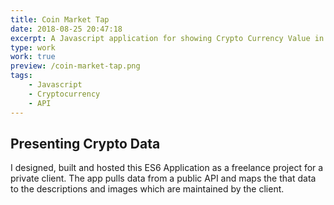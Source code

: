 ```yaml
---
title: Coin Market Tap
date: 2018-08-25 20:47:18
excerpt: A Javascript application for showing Crypto Currency Value in real time
type: work
work: true
preview: /coin-market-tap.png
tags:
    - Javascript
    - Cryptocurrency
    - API
---
```


## Presenting Crypto Data

I designed, built and hosted this ES6 Application as a freelance project for a private client. The app pulls data from a public API and maps the that data to the descriptions and images which are maintained by the client.